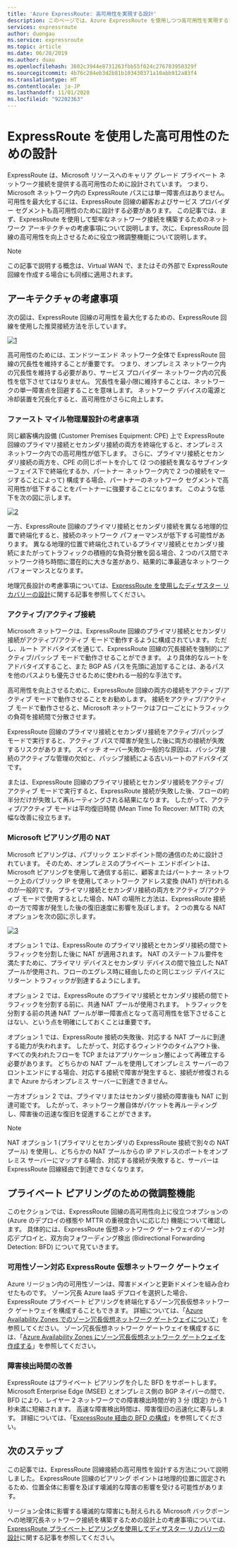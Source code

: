 ```yaml
---
title: 'Azure ExpressRoute: 高可用性を実現する設計'
description: このページでは、Azure ExpressRoute を使用しつつ高可用性を実現するためのアーキテクチャ上の推奨事項を示します。
services: expressroute
author: duongau
ms.service: expressroute
ms.topic: article
ms.date: 06/28/2019
ms.author: duau
ms.openlocfilehash: 3602c3944e8731263fbb55f024c276783950329f
ms.sourcegitcommit: 4b76c284eb3d2b81b103430371a10abb912a83f4
ms.translationtype: HT
ms.contentlocale: ja-JP
ms.lasthandoff: 11/01/2020
ms.locfileid: "92202363"
---
```

# <a name="designing-for-high-availability-with-expressroute"></a>ExpressRoute を使用した高可用性のための設計

ExpressRoute は、Microsoft リソースへのキャリア グレード プライベート ネットワーク接続を提供する高可用性のために設計されています。 つまり、Microsoft ネットワーク内の ExpressRoute パスには単一障害点はありません。 可用性を最大化するには、ExpressRoute 回線の顧客およびサービス プロバイダー セグメントも高可用性のために設計する必要があります。 この記事では、まず、ExpressRoute を使用して堅牢なネットワーク接続を構築するためのネットワーク アーキテクチャの考慮事項について説明します。次に、ExpressRoute 回線の高可用性を向上させるために役立つ微調整機能について説明します。

>[!NOTE]
>この記事で説明する概念は、Virtual WAN で、またはその外部で ExpressRoute 回線を作成する場合にも同様に適用されます。
>

## <a name="architecture-considerations"></a>アーキテクチャの考慮事項

次の図は、ExpressRoute 回線の可用性を最大化するための、ExpressRoute 回線を使用した推奨接続方法を示しています。

 [![1]][1]

高可用性のためには、エンドツーエンド ネットワーク全体で ExpressRoute 回線の冗長性を維持することが重要です。 つまり、オンプレミス ネットワーク内の冗長性を維持する必要があり、サービス プロバイダー ネットワーク内の冗長性を低下させてはなりません。 冗長性を最小限に維持することは、ネットワークの単一障害点を回避することを意味します。 ネットワーク デバイスの電源と冷却装置を冗長化すると、高可用性がさらに向上します。

### <a name="first-mile-physical-layer-design-considerations"></a>ファースト マイル物理層設計の考慮事項

 同じ顧客構内設備 (Customer Premises Equipment: CPE) 上で ExpressRoute 回線のプライマリ接続とセカンダリ接続の両方を終端化すると、オンプレミス ネットワーク内での高可用性が低下します。 さらに、プライマリ接続とセカンダリ接続の両方を、CPE の同じポートを介して (2 つの接続を異なるサブインターフェイス下で終端化するか、パートナー ネットワーク内で 2 つの接続をマージすることによって) 構成する場合、パートナーのネットワーク セグメントで高可用性が低下することをパートナーに強要することになります。 このような低下を次の図に示します。

[![2]][2]

一方、ExpressRoute 回線のプライマリ接続とセカンダリ接続を異なる地理的位置で終端化すると、接続のネットワーク パフォーマンスが低下する可能性があります。 異なる地理的位置で終端化されているプライマリ接続とセカンダリ接続にまたがってトラフィックの積極的な負荷分散を図る場合、2 つのパス間でネットワーク待ち時間に潜在的に大きな差があり、結果的に準最適なネットワーク パフォーマンスとなります。 

地理冗長設計の考慮事項については、[ExpressRoute を使用したディザスター リカバリーの設計][DR]に関する記事を参照してください。

### <a name="active-active-connections"></a>アクティブ/アクティブ接続

Microsoft ネットワークは、ExpressRoute 回線のプライマリ接続とセカンダリ接続がアクティブ/アクティブ モードで動作するように構成されています。 ただし、ルート アドバタイズを通じて、ExpressRoute 回線の冗長接続を強制的にアクティブ/パッシブ モードで動作させることができます。 より具体的なルートをアドバタイズすること、また BGP AS パスを先頭に追加することは、あるパスを他のパスよりも優先させるために使われる一般的な手法です。

高可用性を向上させるために、ExpressRoute 回線の両方の接続をアクティブ/アクティブ モードで動作させることをお勧めします。 接続をアクティブ/アクティブ モードで動作させると、Microsoft ネットワークはフローごとにトラフィックの負荷を接続間で分散させます。

ExpressRoute 回線のプライマリ接続とセカンダリ接続をアクティブ/パッシブ モードで実行すると、アクティブ パスで障害が発生した後に両方の接続が失敗するリスクがあります。 スイッチ オーバー失敗の一般的な原因は、パッシブ接続のアクティブな管理の欠如と、パッシブ接続による古いルートのアドバタイズです。

または、ExpressRoute 回線のプライマリ接続とセカンダリ接続をアクティブ/アクティブ モードで実行すると、ExpressRoute 接続が失敗した後、フローの約半分だけが失敗して再ルーティングされる結果になります。 したがって、アクティブ/アクティブ モードは平均復旧時間 (Mean Time To Recover: MTTR) の大幅な改善に役立ちます。

### <a name="nat-for-microsoft-peering"></a>Microsoft ピアリング用の NAT 

Microsoft ピアリングは、パブリック エンドポイント間の通信のために設計されています。 そのため、オンプレミスのプライベート エンドポイントは、Microsoft ピアリングを使用して通信する前に、顧客またはパートナー ネットワーク上のパブリック IP を使用してネットワーク アドレス変換 (NAT) が行われるのが一般的です。 プライマリ接続とセカンダリ接続の両方をアクティブ/アクティブ モードで使用するとした場合、NAT の場所と方法は、ExpressRoute 接続の一方で障害が発生した後の復旧速度に影響を及ぼします。 2 つの異なる NAT オプションを次の図に示します。

[![3]][3]

オプション 1 では、ExpressRoute のプライマリ接続とセカンダリ接続の間でトラフィックを分割した後に NAT が適用されます。 NAT のステートフル要件を満たすために、プライマリ デバイスとセカンダリ デバイスの間で独立した NAT プールが使用され、フローのエグレス時に経由したのと同じエッジ デバイスにリターン トラフィックが到達するようにします。

オプション 2 では、ExpressRoute のプライマリ接続とセカンダリ接続の間でトラフィックを分割する前に、共通 NAT プールが使用されます。 トラフィックを分割する前の共通 NAT プールが単一障害点となって高可用性を低下させることはない、という点を明確にしておくことは重要です。

オプション 1 では、ExpressRoute 接続の失敗後、対応する NAT プールに到達する能力が失われます。 したがって、対応するウィンドウのタイムアウト後、すべての失われたフローを TCP またはアプリケーション層によって再確立する必要があります。 どちらかの NAT プールを使用してオンプレミス サーバーのフロントエンドにする場合、対応する接続で障害が発生すると、接続が修復されるまで Azure からオンプレミス サーバーに到達できません。

一方オプション 2 では、プライマリまたはセカンダリ接続の障害後も NAT に到達可能です。 したがって、ネットワーク層自体がパケットを再ルーティングし、障害後の迅速な復旧を促進することができます。 

> [!NOTE]
> NAT オプション 1 (プライマリとセカンダリの ExpressRoute 接続で別々の NAT プール) を使用し、どちらかの NAT プールからの IP アドレスのポートをオンプレミス サーバーにマップする場合、対応する接続が失敗すると、サーバーは ExpressRoute 回線経由で到達できなくなります。
> 

## <a name="fine-tuning-features-for-private-peering"></a>プライベート ピアリングのための微調整機能

このセクションでは、ExpressRoute 回線の高可用性向上に役立つオプションの (Azure のデプロイの様態や MTTR の重視度合いに応じた) 機能について確認します。 具体的には、ExpressRoute 仮想ネットワーク ゲートウェイのゾーン対応デプロイと、双方向フォワーディング検出 (Bidirectional Forwarding Detection: BFD) について見ていきます。

### <a name="availability-zone-aware-expressroute-virtual-network-gateways"></a>可用性ゾーン対応 ExpressRoute 仮想ネットワーク ゲートウェイ

Azure リージョン内の可用性ゾーンは、障害ドメインと更新ドメインを組み合わせたものです。 ゾーン冗長 Azure IaaS デプロイを選択した場合、ExpressRoute プライベート ピアリングを終端化するゾーン冗長仮想ネットワーク ゲートウェイを構成することもできます。 詳細については、「[Azure Availability Zones でのゾーン冗長仮想ネットワーク ゲートウェイについて][zone redundant vgw]」を参照してください。 ゾーン冗長仮想ネットワーク ゲートウェイを構成するには、「[Azure Availability Zones にゾーン冗長仮想ネットワーク ゲートウェイを作成する][conf zone redundant vgw]」を参照してください。

### <a name="improving-failure-detection-time"></a>障害検出時間の改善

ExpressRoute はプライベート ピアリングを介した BFD をサポートします。 Microsoft Enterprise Edge (MSEE) とオンプレミス側の BGP ネイバーの間で、BFD により、レイヤー 2 ネットワークでの障害検出時間が約 3 分 (既定) から 1 秒未満に短縮されます。 高速な障害検出時間は、障害復旧の迅速化に寄与します。 詳細については、「[ExpressRoute 経由の BFD の構成][BFD]」を参照してください。

## <a name="next-steps"></a>次のステップ

この記事では、ExpressRoute 回線接続の高可用性を設計する方法について説明しました。 ExpressRoute 回線のピアリング ポイントは地理的位置に固定されるため、位置全体に影響を及ぼす壊滅的な障害の影響を受ける可能性があります。 

リージョン全体に影響する壊滅的な障害にも耐えられる Microsoft バックボーンへの地理冗長ネットワーク接続を構築するための設計上の考慮事項については、[ExpressRoute プライベート ピアリングを使用してディザスター リカバリーの設計][DR]に関する記事を参照してください。

<!--Image References-->
[1]: ./media/designing-for-high-availability-with-expressroute/exr-reco.png "ExpressRoute を使用した推奨接続方法"
[2]: ./media/designing-for-high-availability-with-expressroute/suboptimal-lastmile-connectivity.png "準最適なラスト マイル接続"
[3]: ./media/designing-for-high-availability-with-expressroute/nat-options.png "NAT オプション"


<!--Link References-->
[zone redundant vgw]: ../vpn-gateway/about-zone-redundant-vnet-gateways.md
[conf zone redundant vgw]: ../vpn-gateway/create-zone-redundant-vnet-gateway.md
[Configure Global Reach]: ./expressroute-howto-set-global-reach.md
[BFD]: ./expressroute-bfd.md
[DR]: ./designing-for-disaster-recovery-with-expressroute-privatepeering.md